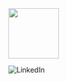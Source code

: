 <img align="center" src="https://media2.giphy.com/media/VbnUQpnihPSIgIXuZv/200.gif" height="100" />

![LinkedIn](https://img.shields.io/badge/linkedin-%230077B5.svg?style=for-the-badge&logo=linkedin&logoColor=white)

<!--
**krdurrett/krdurrett** is a ✨ _special_ ✨ repository because its `README.md` (this file) appears on your GitHub profile.

Here are some ideas to get you started:

- 🔭 I’m currently working on ...
- 🌱 I’m currently learning ...
- 👯 I’m looking to collaborate on ...
- 🤔 I’m looking for help with ...
- 💬 Ask me about ...
- 📫 How to reach me: ...
- 😄 Pronouns: ...
- ⚡ Fun fact: ...
-->
